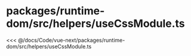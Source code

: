 # packages/runtime-dom/src/helpers/useCssModule.ts

<<< @/docs/Code/vue-next/packages/runtime-dom/src/helpers/useCssModule.ts
